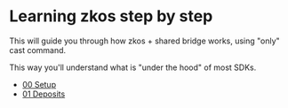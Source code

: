 # Learning zkos step by step

This will guide you through how zkos + shared bridge works, using "only" cast command.

This way you'll understand what is "under the hood" of most SDKs.

* [00 Setup](00_setup.md)
* [01 Deposits](01_deposits.md)